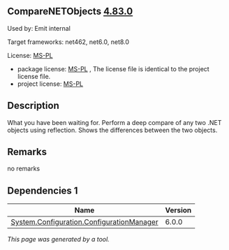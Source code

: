 CompareNETObjects [4.83.0](https://www.nuget.org/packages/CompareNETObjects/4.83.0)
--------------------

Used by: Emit internal

Target frameworks: net462, net6.0, net8.0

License: [MS-PL](../../../../licenses/ms-pl) 

- package license: [MS-PL]() , The license file is identical to the project license file.
- project license: [MS-PL](https://github.com/GregFinzer/Compare-Net-Objects) 

Description
-----------
What you have been waiting for. Perform a deep compare of any two .NET objects using reflection. Shows the differences between the two objects.

Remarks
-----------
no remarks


Dependencies 1
-----------

|Name|Version|
|----------|:----|
|[System.Configuration.ConfigurationManager](../../../../packages/nuget.org/system.configuration.configurationmanager/6.0.0)|6.0.0|

*This page was generated by a tool.*